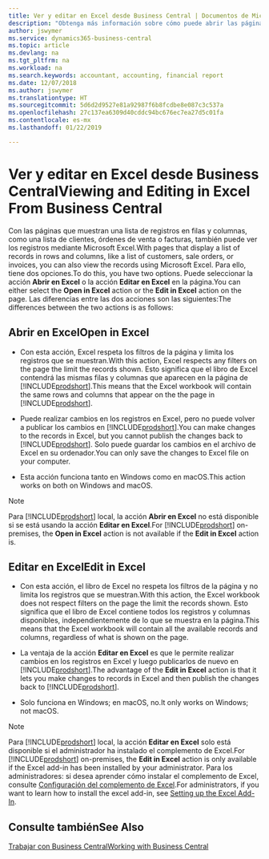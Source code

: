 ```yaml
---
title: Ver y editar en Excel desde Business Central | Documentos de Microsoft
description: "Obtenga más información sobre cómo puede abrir las páginas en Microsoft Excel desde Business Central para un mejor análisis de datos."
author: jswymer
ms.service: dynamics365-business-central
ms.topic: article
ms.devlang: na
ms.tgt_pltfrm: na
ms.workload: na
ms.search.keywords: accountant, accounting, financial report
ms.date: 12/07/2018
ms.author: jswymer
ms.translationtype: HT
ms.sourcegitcommit: 5d6d2d9527e81a92987f6b8fcdbe8e087c3c537a
ms.openlocfilehash: 27c137ea6309d40cddc94bc676ec7ea27d5c01fa
ms.contentlocale: es-mx
ms.lasthandoff: 01/22/2019

---
```

# <a name="viewing-and-editing-in-excel-from-business-central"></a><span data-ttu-id="0a70d-103">Ver y editar en Excel desde Business Central</span><span class="sxs-lookup"><span data-stu-id="0a70d-103">Viewing and Editing in Excel From Business Central</span></span> 

<span data-ttu-id="0a70d-104">Con las páginas que muestran una lista de registros en filas y columnas, como una lista de clientes, órdenes de venta o facturas, también puede ver los registros mediante Microsoft Excel.</span><span class="sxs-lookup"><span data-stu-id="0a70d-104">With pages that display a list of records in rows and columns, like a list of customers, sale orders, or invoices, you can also view the records using Microsoft Excel.</span></span> <span data-ttu-id="0a70d-105">Para ello, tiene dos opciones.</span><span class="sxs-lookup"><span data-stu-id="0a70d-105">To do this, you have two options.</span></span> <span data-ttu-id="0a70d-106">Puede seleccionar la acción **Abrir en Excel** o la acción **Editar en Excel** en la página.</span><span class="sxs-lookup"><span data-stu-id="0a70d-106">You can either select the **Open in Excel** action or the **Edit in Excel** action on the page.</span></span> <span data-ttu-id="0a70d-107">Las diferencias entre las dos acciones son las siguientes:</span><span class="sxs-lookup"><span data-stu-id="0a70d-107">The differences between the two actions is as follows:</span></span>  

## <a name="open-in-excel"></a><span data-ttu-id="0a70d-108">Abrir en Excel</span><span class="sxs-lookup"><span data-stu-id="0a70d-108">Open in Excel</span></span>

-    <span data-ttu-id="0a70d-109">Con esta acción, Excel respeta los filtros de la página y limita los registros que se muestran.</span><span class="sxs-lookup"><span data-stu-id="0a70d-109">With this action, Excel respects any filters on the page the limit the records shown.</span></span> <span data-ttu-id="0a70d-110">Esto significa que el libro de Excel contendrá las mismas filas y columnas que aparecen en la página de [!INCLUDE[prodshort](includes/prodshort.md)].</span><span class="sxs-lookup"><span data-stu-id="0a70d-110">This means that the Excel workbook will contain the same rows and columns that appear on the the page in [!INCLUDE[prodshort](includes/prodshort.md)].</span></span>

-    <span data-ttu-id="0a70d-111">Puede realizar cambios en los registros en Excel, pero no puede volver a publicar los cambios en [!INCLUDE[prodshort](includes/prodshort.md)].</span><span class="sxs-lookup"><span data-stu-id="0a70d-111">You can make changes to the records in Excel, but you cannot publish the changes back to [!INCLUDE[prodshort](includes/prodshort.md)].</span></span> <span data-ttu-id="0a70d-112">Solo puede guardar los cambios en el archivo de Excel en su ordenador.</span><span class="sxs-lookup"><span data-stu-id="0a70d-112">You can only save the changes to Excel file on your computer.</span></span> 

-    <span data-ttu-id="0a70d-113">Esta acción funciona tanto en Windows como en macOS.</span><span class="sxs-lookup"><span data-stu-id="0a70d-113">This action works on both on Windows and macOS.</span></span> 

>[!NOTE]
><span data-ttu-id="0a70d-114">Para [!INCLUDE[prodshort](includes/prodshort.md)] local, la acción **Abrir en Excel** no está disponible si se está usando la acción **Editar en Excel**.</span><span class="sxs-lookup"><span data-stu-id="0a70d-114">For [!INCLUDE[prodshort](includes/prodshort.md)] on-premises, the **Open in Excel** action is not available if the **Edit in Excel** action is.</span></span>

## <a name="edit-in-excel"></a><span data-ttu-id="0a70d-115">Editar en Excel</span><span class="sxs-lookup"><span data-stu-id="0a70d-115">Edit in Excel</span></span>

-    <span data-ttu-id="0a70d-116">Con esta acción, el libro de Excel no respeta los filtros de la página y no limita los registros que se muestran.</span><span class="sxs-lookup"><span data-stu-id="0a70d-116">With this action, the Excel workbook does not respect filters on the page the limit the records shown.</span></span> <span data-ttu-id="0a70d-117">Esto significa que el libro de Excel contiene todos los registros y columnas disponibles, independientemente de lo que se muestra en la página.</span><span class="sxs-lookup"><span data-stu-id="0a70d-117">This means that the Excel workbook will contain all the available records and columns, regardless of what is shown on the page.</span></span> 

-    <span data-ttu-id="0a70d-118">La ventaja de la acción **Editar en Excel** es que le permite realizar cambios en los registros en Excel y luego publicarlos de nuevo en [!INCLUDE[prodshort](includes/prodshort.md)].</span><span class="sxs-lookup"><span data-stu-id="0a70d-118">The advantage of the **Edit in Excel** action is that it lets you make changes to records in Excel and then publish the changes back to [!INCLUDE[prodshort](includes/prodshort.md)].</span></span>

-    <span data-ttu-id="0a70d-119">Solo funciona en Windows; en macOS, no.</span><span class="sxs-lookup"><span data-stu-id="0a70d-119">It only works on Windows; not macOS.</span></span>

>[!NOTE]
><span data-ttu-id="0a70d-120">Para [!INCLUDE[prodshort](includes/prodshort.md)] local, la acción **Editar en Excel** solo está disponible si el administrador ha instalado el complemento de Excel.</span><span class="sxs-lookup"><span data-stu-id="0a70d-120">For [!INCLUDE[prodshort](includes/prodshort.md)] on-premises, the **Edit in Excel** action is only available if the Excel add-in has been installed by your administrator.</span></span> <span data-ttu-id="0a70d-121">Para los administradores: si desea aprender cómo instalar el complemento de Excel, consulte [Configuración del complemento de Excel](https://docs.microsoft.com/en-us/dynamics365/business-central/dev-itpro/administration/configuring-excel-addin).</span><span class="sxs-lookup"><span data-stu-id="0a70d-121">For administrators, if you want to learn how to install the excel add-in, see [Setting up the Excel Add-In](https://docs.microsoft.com/en-us/dynamics365/business-central/dev-itpro/administration/configuring-excel-addin).</span></span>

## <a name="see-also"></a><span data-ttu-id="0a70d-122">Consulte también</span><span class="sxs-lookup"><span data-stu-id="0a70d-122">See Also</span></span>

[<span data-ttu-id="0a70d-123">Trabajar con Business Central</span><span class="sxs-lookup"><span data-stu-id="0a70d-123">Working with Business Central</span></span>](ui-work-product.md)  


